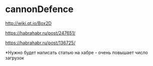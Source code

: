 # cannonDefence

http://wiki.qt.io/Box2D

https://habrahabr.ru/post/247651/

https://habrahabr.ru/post/136725/

*Нужно будет написать статью на хабре - очень повышает число загрузок
